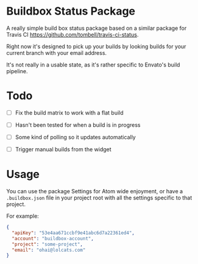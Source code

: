 # Buildbox Status Package

A really simple build box status package based on a similar package for Travis CI https://github.com/tombell/travis-ci-status.

Right now it's designed to pick up your builds by looking builds for your current branch with your email address.

It's not really in a usable state, as it's rather specific to Envato's build pipeline.

# Todo

* [ ] Fix the build matrix to work with a flat build
* [ ] Hasn't been tested for when a build is in progress
* [ ] Some kind of polling so it updates automatically
* [ ] Trigger manual builds from the widget


# Usage

You can use the package Settings for Atom wide enjoyment, or have a `.buildbox.json` file in your project root with all the settings specific to that project.

For example:

``` json
{
  "apiKey": "53e4aa671ccbf9e41abc6d7a22361ed4",
  "account": "buildbox-account",
  "project": "some-project",
  "email": "ohai@lolcats.com"
}
```
